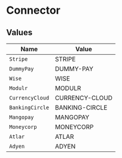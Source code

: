 # Connector


## Values

| Name            | Value           |
| --------------- | --------------- |
| `Stripe`        | STRIPE          |
| `DummyPay`      | DUMMY-PAY       |
| `Wise`          | WISE            |
| `Modulr`        | MODULR          |
| `CurrencyCloud` | CURRENCY-CLOUD  |
| `BankingCircle` | BANKING-CIRCLE  |
| `Mangopay`      | MANGOPAY        |
| `Moneycorp`     | MONEYCORP       |
| `Atlar`         | ATLAR           |
| `Adyen`         | ADYEN           |